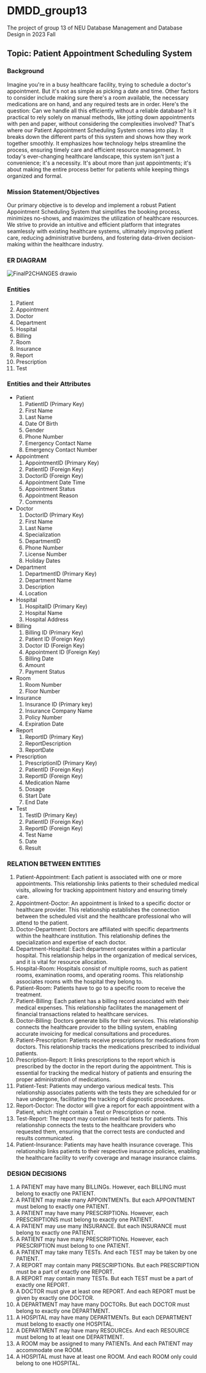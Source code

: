 # DMDD_group13
The project of group 13 of NEU Database Management and Database Design in 2023 Fall

## Topic: Patient Appointment Scheduling System

### Background

Imagine you're in a busy healthcare facility, trying to schedule a doctor's appointment. But it's not as simple as picking a date and time. Other factors to consider include making sure there's a room available, the necessary medications are on hand, and any required tests are in order.
Here's the question: Can we handle all this efficiently without a reliable database? Is it practical to rely solely on manual methods, like jotting down appointments with pen and paper, without considering the complexities involved?
That's where our Patient Appointment Scheduling System comes into play. It breaks down the different parts of this system and shows how they work together smoothly. It emphasizes how technology helps streamline the process, ensuring timely care and efficient resource management.
In today's ever-changing healthcare landscape, this system isn't just a convenience; it's a necessity. It's about more than just appointments; it's about making the entire process better for patients while keeping things organized and formal.



### Mission Statement/Objectives

Our primary objective is to develop and implement a robust Patient Appointment Scheduling System that simplifies the booking process, minimizes no-shows, and maximizes the utilization of healthcare resources. We strive to provide an intuitive and efficient platform that integrates seamlessly with existing healthcare systems, ultimately improving patient care, reducing administrative burdens, and fostering data-driven decision-making within the healthcare industry.

### ER DIAGRAM
![FinalP2CHANGES drawio](https://github.com/kaohenry9287/DMDD_group13/assets/43743693/ba549527-4f7b-4b11-8d50-57ad6bd15772)


### Entities

1. Patient
2. Appointment
3. Doctor
4. Department
5. Hospital
6. Billing
7. Room
8. Insurance
9. Report
10. Prescription
11. Test

### Entities and their Attributes
- Patient
  1. PatientID (Primary Key)
  2. First Name
  3. Last Name
  4. Date Of Birth
  5. Gender
  6. Phone Number
  7. Emergency Contact Name
  8. Emergency Contact Number
- Appointment
  1. AppointmentID (Primary Key)
  2. PatientID (Foreign Key)
  3. DoctorID (Foreign Key)
  4. Appointment Date Time
  5. Appointment Status
  6. Appointment Reason
  7. Comments
- Doctor
  1. DoctorID (Primary Key)
  2. First Name
  3. Last Name
  4. Specialization
  5. DepartmentID
  6. Phone Number
  7. License Number
  8. Holiday Dates
- Department
  1. DepartmentID (Primary Key)
  2. Department Name
  3. Description
  4. Location
- Hospital
  1. HospitalID (Primary Key)
  2. Hospital Name
  3. Hospital Address
- Billing
  1. Billing ID (Primary Key)
  2. Patient ID (Foreign Key)
  3. Doctor ID (Foreign Key)
  4. Appointment ID (Foreign Key)
  5. Billing Date
  6. Amount
  7. Payment Status
- Room
  1. Room Number
  2. Floor Number
- Insurance
  1. Insurance ID (Primary key)
  2. Insurance Company Name
  3. Policy Number
  4. Expiration Date
- Report
  1. ReportID (Primary Key)
  2. ReportDescription
  3. ReportDate
- Prescription
  1. PrescriptionID (Primary Key)
  2. PatientID (Foreign Key)
  3. ReportID (Foreign Key)
  4. Medication Name
  5. Dosage
  6. Start Date
  7. End Date
- Test
  1. TestID (Primary Key)
  2. PatientID (Foreign Key)
  3. ReportID (Foreign Key)
  4. Test Name
  5. Date
  6. Result
 
### RELATION BETWEEN ENTITIES

1. Patient-Appointment: Each patient is associated with one or more appointments. This relationship links patients to their scheduled medical visits, allowing for tracking appointment history and ensuring timely care.
2. Appointment-Doctor: An appointment is linked to a specific doctor or healthcare provider. This relationship establishes the connection between the scheduled visit and the healthcare professional who will attend to the patient.
3. Doctor-Department: Doctors are affiliated with specific departments within the healthcare institution. This relationship defines the specialization and expertise of each doctor.
4. Department-Hospital: Each department operates within a particular hospital. This relationship helps in the organization of medical services, and it is vital for resource allocation.
5. Hospital-Room: Hospitals consist of multiple rooms, such as patient rooms, examination rooms, and operating rooms. This relationship associates rooms with the hospital they belong to.
6. Patient-Room: Patients have to go to a specific room to receive the treatment. 
7. Patient-Billing: Each patient has a billing record associated with their medical expenses. This relationship facilitates the management of financial transactions related to healthcare services.
8. Doctor-Billing: Doctors generate bills for their services. This relationship connects the healthcare provider to the billing system, enabling accurate invoicing for medical consultations and procedures.
9. Patient-Prescription: Patients receive prescriptions for medications from doctors. This relationship tracks the medications prescribed to individual patients.
10. Prescription-Report: It links prescriptions to the report which is prescribed by the doctor in the report during the appointment. This is essential for tracking the medical history of patients and ensuring the proper administration of medications.
11. Patient-Test: Patients may undergo various medical tests. This relationship associates patients with the tests they are scheduled for or have undergone, facilitating the tracking of diagnostic procedures.
12. Report-Doctor: The doctor will give a report for each appointment with a Patient, which might contain a Test or Prescription or none.
13. Test-Report: The report may contain medical tests for patients. This relationship connects the tests to the healthcare providers who requested them, ensuring that the correct tests are conducted and results communicated.
15. Patient-Insurance: Patients may have health insurance coverage. This relationship links patients to their respective insurance policies, enabling the healthcare facility to verify coverage and manage insurance claims.

### DESIGN DECISIONS

1. A PATIENT may have many BILLINGs. However, each BILLING must belong to exactly one PATIENT.
2. A PATIENT may make many APPOINTMENTs. But each APPOINTMENT must belong to exactly one PATIENT. 
3. A PATIENT may have many PRESCRIPTIONs. However, each PRESCRIPTIONS must belong to exactly one PATIENT.
4. A PATIENT may use many INSURANCE. But each INSURANCE must belong to exactly one PATIENT.
5. A PATIENT may have many PRESCRIPTIONs. However, each PRESCRIPTION must belong to one PATIENT.
6. A PATIENT may take many TESTs. And each TEST may be taken by one PATIENT.
7. A REPORT may contain many PRESCRIPTIONs. But each PRESCRIPTION must be a part of exactly one REPORT.
8. A REPORT may contain many TESTs. But each TEST must be a part of exactly one REPORT.
9. A DOCTOR must give at least one REPORT. And each REPORT must be given by exactly one DOCTOR.
10. A DEPARTMENT may have many DOCTORs. But each DOCTOR must belong to exactly one DEPARTMENT.
11. A HOSPITAL may have many DEPARTMENTs. But each DEPARTMENT must belong to exactly one HOSPITAL.
12. A DEPARTMENT  may have many RESOURCEs. And each RESOURCE must belong to at least one DEPARTMENT.
13. A ROOM may be assigned to many PATIENTs. And each PATIENT may accommodate one ROOM.
14. A HOSPITAL must have at least one ROOM. And each ROOM only could belong to one HOSPITAL.
